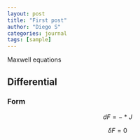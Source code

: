 ```yaml
---
layout: post
title: "First post"
author: "Diego S"
categories: journal
tags: [sample]
---
```


Maxwell equations

## Differential

### Form

$$ dF=-*J $$

$$ \delta F = 0 $$
